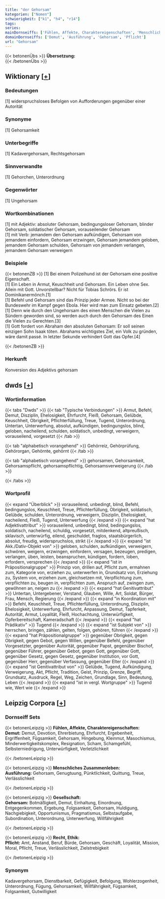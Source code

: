 ```yaml
---
title: "der Gehorsam"
kategorien: ["Nomen"]
schwierigkeit: ["k1", "h4", "r14"]
tags:
series:
mainDornseiffs: ['Fühlen, Affekte, Charaktereigenschaften', 'Menschliches Zusammenleben', 'Gesellschaft', 'Recht, Ethik']
domainDornseiffs: ['Demut', 'Ausführung', 'Gehorsam', 'Pflicht']
url: "Gehorsam"
---
```


{{< betonenÜbs >}}
**Übersetzung:**  
{{< /betonenÜbs >}}

## Wiktionary [[+](https://de.wiktionary.org/wiki/Gehorsam)]

### Bedeutungen
[1] widerspruchsloses Befolgen von Aufforderungen gegenüber einer Autorität  

### Synonyme
[1] Gehorsamkeit  

### Unterbegriffe
[1] Kadavergehorsam, Rechtsgehorsam  

### Sinnverwandte
[1] Gehorchen, Unterordnung  

### Gegenwörter
[1] Ungehorsam  

### Wortkombinationen
[1] mit Adjektiv: absoluter Gehorsam, bedingungsloser Gehorsam, blinder Gehorsam, soldatischer Gehorsam, vorauseilender Gehorsam  
[1] mit Verb: jemandem den Gehorsam aufkündigen, Gehorsam von jemandem einfordern, Gehorsam erzwingen, Gehorsam jemandem geloben, jemandem Gehorsam schulden, Gehorsam von jemandem verlangen, jemandem Gehorsam verweigern  

### Beispiele
{{< betonenZB >}}
[1] Bei einem Polizeihund ist der Gehorsam eine positive Eigenschaft.  
[1] Ein Leben in Armut, Keuschheit und Gehorsam. Ein Leben ohne Sex. Allein mit Gott. Unvorstellbar? Nicht für Tobias Schrörs. Er ist Dominikanermönch.[1]  
[1] Befehl und Gehorsam sind das Prinzip jeder Armee. Nicht so bei der Bundeswehr im Kampf gegen Ebola. Hier wird man zum Einsatz gebeten.[2]  
[1] Denn wie durch den Ungehorsam des einen Menschen die Vielen zu Sündern geworden sind, so werden auch durch den Gehorsam des Einen die Vielen zu Gerechten.[3]  
[1] Gott fordert von Abraham den absoluten Gehorsam: Er soll seinen einzigen Sohn Isaak töten. Abrahams wichtigstes Ziel, ein Volk zu gründen, wäre damit passé. In letzter Sekunde verhindert Gott das Opfer.[4]  

{{< /betonenZB >}}
### Herkunft
Konversion des Adjektivs gehorsam  



## dwds [[+](https://www.dwds.de/wb/Gehorsam)]

### Wortinformation
{{< tabs "Dwds" >}}
{{< tab "Typische Verbindungen" >}}
Armut, Befehl, Demut, Disziplin, Ehelosigkeit, Ehrfurcht, Fleiß, Gehorsam, Gelübde, Keuschheit, Obrigkeit, Pflichterfüllung, Treue, Tugend, Unterordnung, Untertan, Unterwerfung, absolut, aufkündigen, bedingungslos, blind, geloben, nacheilend, schulden, soldatisch, unbedingt, verweigern, vorauseilend, vorgesetzt
{{< /tab >}}

{{< tab "alphabetisch vorangehend" >}}
Gehörreiz, Gehörprüfung, Gehörorgan, Gehörnte, gehörnt
{{< /tab >}}

{{< tab "alphabetisch vorangehend" >}}
gehorsamen, Gehorsamkeit, Gehorsamspflicht, gehorsamspflichtig, Gehorsamsverweigerung
{{< /tab >}}

{{< /tabs >}}

### Wortprofil
{{< expand "Überblick" >}} vorauseilend, unbedingt, blind, Befehl, bedingungslos, Keuschheit, Treue, Pflichterfüllung, Obrigkeit, soldatisch, Gelübde, schulden, Unterordnung, verweigern, Disziplin, Ehelosigkeit, nacheilend, Fleiß, Tugend, Unterwerfung {{< /expand >}}
{{< expand "hat Adjektivattribut" >}} vorauseilend, unbedingt, blind, bedingungslos, soldatisch, nacheilend, schuldig, vorgesetzt, mitdenkend, altpreußisch, sklavisch, unterwürfig, eilend, geschuldet, fraglos, staatsbürgerlich, absolut, freudig, widerspruchslos, strikt {{< /expand >}}
{{< expand "ist Akk./Dativ-Objekt von" >}} geloben, schulden, aufkündigen, verweigern, schwören, weigern, erzwingen, einfordern, versagen, bezeugen, predigen, verlangen, üben, leisten, beanspruchen, kündigen, fordern, loben, erfordern, versprechen {{< /expand >}}
{{< expand "ist in Präpositionalgruppe" >}} Prinzip von, drillen auf, Pflicht zum, ermahnen zum, Kategorie von, erziehen zu, unterwerfen in, Grundsatz von, Erziehung zu, System von, erziehen zum, gleichsetzen mit, Verpflichtung zum, verpflichten zu, beugen in, verpflichten zum, Anspruch auf, zwingen zum, gewöhnen an, neigen zu {{< /expand >}}
{{< expand "hat Genitivattribut" >}} Untertan, Untergebener, Verstand, Glauben, Wille, Art, Soldat, Bürger, Frau, Mensch, Regierung {{< /expand >}}
{{< expand "in Koordination mit" >}} Befehl, Keuschheit, Treue, Pflichterfüllung, Unterordnung, Disziplin, Ehelosigkeit, Unterwerfung, Ehrfurcht, Anpassung, Demut, Tapferkeit, Autorität, Armut, Loyalität, Fleiß, Hochachtung, Unterwürfigkeit, Opferbereitschaft, Kameradschaft {{< /expand >}}
{{< expand "hat Prädikativ" >}} Tugend {{< /expand >}}
{{< expand "ist Subjekt von" >}} herrschen, bringen, zählen, gelten, folgen, gehören, führen {{< /expand >}}
{{< expand "hat Präpositionalgruppe" >}} gegenüber Obrigkeit, gegen Obrigkeit, gegen Gebot, gegen Willen, gegenüber Befehl, gegenüber Vorgesetzter, gegenüber Autorität, gegenüber Papst, gegenüber Bischof, gegenüber Führer, gegenüber Gebot, gegen Gott, gegenüber Gott, gegenüber Gesetz, gegen Gesetz, gegenüber Institution, vor Gott, gegenüber Herr, gegenüber Verfassung, gegenüber Elter {{< /expand >}}
{{< expand "ist Genitivattribut von" >}} Gelübde, Tugend, Aufkündigung, Verweigerung, Akt, Pflicht, Tradition, Geist, Prinzip, Grenze, Begriff, Grundsatz, Ausdruck, Regel, Weg, Zeichen, Grundlage, Sinn, Bedeutung, Leben {{< /expand >}}
{{< expand "ist in vergl. Wortgruppe" >}} Tugend wie, Wert wie {{< /expand >}}

## Leipzig Corpora [[+](https://corpora.uni-leipzig.de/en/res?word=Gehorsam&corpusId=deu_newscrawl-public_2018)]

### Dornseiff Sets
{{< betonenLeipzig >}}
**Fühlen, Affekte, Charaktereigenschaften:**  
**Demut:** Demut, Devotion, Ehrerbietung, Ehrfurcht, Ergebenheit, Ergriffenheit, Fügsamkeit, Gehorsam, Hingebung, Kleinmut, Masochismus, Minderwertigkeitskomplex, Resignation, Scham, Schamgefühl, Selbsterniedrigung, Unterwürfigkeit, Verletzlichkeit  

{{< /betonenLeipzig >}}


{{< betonenLeipzig >}}
**Menschliches Zusammenleben:**  
**Ausführung:** Gehorsam, Genugtuung, Pünktlichkeit, Quittung, Treue, Verlässlichkeit  

{{< /betonenLeipzig >}}


{{< betonenLeipzig >}}
**Gesellschaft:**  
**Gehorsam:** Botmäßigkeit, Demut, Einhaltung, Einordnung, Entgegenkommen, Ergebung, Folgsamkeit, Gehorsam, Huldigung, Nachgiebigkeit, Opportunismus, Pragmatismus, Selbstaufgabe, Subordination, Unterordnung, Unterwerfung, Willfährigkeit  

{{< /betonenLeipzig >}}


{{< betonenLeipzig >}}
**Recht, Ethik:**  
**Pflicht:** Amt, Anstand, Beruf, Bürde, Gehorsam, Geschäft, Loyalität, Mission, Moral, Pflicht, Treue, Verlässlichkeit, Zielstrebigkeit  

{{< /betonenLeipzig >}}

### Synonym
Kadavergehorsam, Dienstbarkeit, Gefügigkeit, Befolgung, Wohlerzogenheit, Unterordnung, Fügung, Gehorsamkeit, Willfährigkeit, Fügsamkeit, Folgsamkeit, Gutwilligkeit

